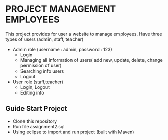 # PROJECT MANAGEMENT EMPLOYEES

This project provides for user a website to manage employees.
Have three types of users (admin, staff, teacher)

* Admin role (username : admin, password : 123)
	- Login
	- Managing all information of users( add new, update, delete, change permission of user)
	- Searching info users
	- Logout
* User role (staff,teacher)
	- Login, Logout
	- Editing info
	
	
## Guide Start Project

* Clone this repository
* Run file assignment2.sql
* Using eclipse to import and run project (built with Maven)

